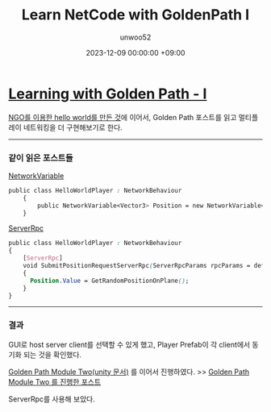 ﻿---
title: Learn NetCode with GoldenPath I
author: unwoo52
date: 2023-12-09 00:00:00 +09:00
categories: [UnityMultiplayer, Multiplayer, NetCode]
tags: [UnityMultiplayer, Multiplayer, NetCode]
---

# [Learning with Golden Path - I](https://docs-multiplayer.unity3d.com/netcode/current/tutorials/goldenpath_series/gp_intro/)

[NGO를 이용한 hello world를 만든 것](https://unwoo52.github.io/posts/NetCode-Hello-World/)에 이어서, Golden Path 포스트를 읽고 멀티플레이 네트워킹을 더 구현해보기로 한다.

---

### 같이 읽은 포스트들

[NetworkVariable](https://docs-multiplayer.unity3d.com/netcode/current/basics/networkvariable/)

```css
public class HelloWorldPlayer : NetworkBehaviour
    {
        public NetworkVariable<Vector3> Position = new NetworkVariable<Vector3>();
    }
```

[ServerRpc](https://docs-multiplayer.unity3d.com/netcode/current/advanced-topics/message-system/serverrpc/)

```css
public class HelloWorldPlayer : NetworkBehaviour
{
    [ServerRpc]
    void SubmitPositionRequestServerRpc(ServerRpcParams rpcParams = default)
    {
      Position.Value = GetRandomPositionOnPlane();
    }
}
```

---

### 결과

GUI로 host server client를 선택할 수 있게 했고, Player Prefab이 각 client에서 동기화 되는 것을 확인했다.

[Golden Path Module Two(unity 문서)](https://docs-multiplayer.unity3d.com/netcode/current/tutorials/goldenpath_series/goldenpath_two/#introducing-a-server-controlled-network-variable) 를 이어서 진행하였다. >> [Golden Path Module Two
를 진행한 포스트](https://unwoo52.github.io/posts/Learn-NetCode-with-GoldenPath-II/)

ServerRpc를 사용해 보았다.
